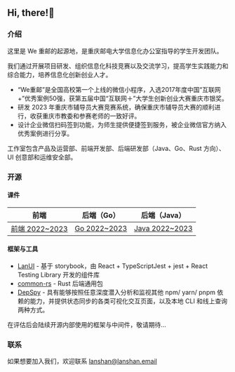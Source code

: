 ## Hi, there!👋

### 介绍

这里是 We 重邮的起源地，是重庆邮电大学信息化办公室指导的学生开发团队。

我们通过开展项目研发、组织信息化科技竞赛以及交流学习，提高学生实践能力和综合能力，培养信息化创新创业人才。

- “We重邮”是全国高校第一个上线的微信小程序，入选2017年度中国“互联网+”优秀案例50强，获第五届中国“互联网＋”大学生创新创业大赛重庆市银奖。
- 研发 2023 年重庆市辅导员大赛竞赛系统，确保重庆市辅导员大赛的顺利进行，收获重庆市教委和参赛老师的一致好评。
- 设计企业微信扫码签到功能，为师生提供便捷签到服务，被企业微信官方纳入优秀案例进行分享。

工作室包含产品及运营部、前端开发部、后端研发部（Java、Go、Rust 方向）、UI 创意部和运维安全部。

### 开源

#### 课件

| 前端                                                         | 后端（Go）                                                   | 后端（Java）                                                 |
| ------------------------------------------------------------ | ------------------------------------------------------------ | ------------------------------------------------------------ |
| [前端 2022~2023](https://github.com/LanshanTeam/Courseware-Frontend-2022) | [Go 2022~2023](https://github.com/LanshanTeam/Courseware-Backend-Go-2022) | [Java 2022~2023](https://github.com/LanshanTeam/Courseware-Backend-Java-2022) |

#### 框架与工具

- [LanUI](https://github.com/LanshanTeam/LanUI) - 基于 storybook，由 React + TypeScriptJest + jest + React Testing Library 开发的组件库
- [common-rs](https://github.com/LanshanTeam/common-rs) - Rust 后端通用包
- [DepSpy](https://github.com/DepSpy/depspy) - 具有能够按照任意深度潜入分析和监视其他 npm/ yarn/ pnpm 依赖的能力，并提供状态同步的各类可视化交互页面，以及本地 CLI 和线上查询两种方式。

在评估后会陆续开源内部使用的框架与中间件，敬请期待...

### 联系

如果想要加入我们，欢迎联系 lanshan@lanshan.email
